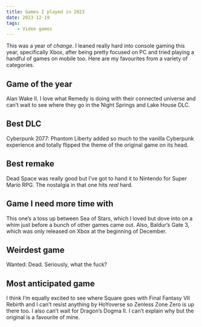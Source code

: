 ```yaml
---
title: Games I played in 2023
date: 2023-12-19
tags:
    - Video games
---
```


This was a year of *change*. I leaned really hard into console gaming this year, specifically Xbox, after being pretty focused on PC and tried playing a handful of games on mobile too. Here are my favourites from a variety of categories.

## Game of the year

Alan Wake II. I love what Remedy is doing with their connected universe and can’t wait to see where they go in the Night Springs and Lake House DLC.

## Best DLC

Cyberpunk 2077: Phantom Liberty added so much to the vanilla Cyberpunk experience and totally flipped the theme of the original game on its head.

## Best remake

Dead Space was really good but I’ve got to hand it to Nintendo for Super Mario RPG. The nostalgia in that one hits *real* hard.

## Game I need more time with

This one’s a toss up between Sea of Stars, which I loved but dove into on a whim just before a bunch of other games came out. Also, Baldur’s Gate 3, which was only released on Xbox at the beginning of December.

## Weirdest game

Wanted: Dead. Seriously, what the fuck?

## Most anticipated game

I think I’m equally excited to see where Square goes with Final Fantasy VII Rebirth and I can’t resist anything by HoYoverse so Zenless Zone Zero is up there too. I also can’t wait for Dragon’s Dogma II. I can’t explain why but the original is a favourite of mine.